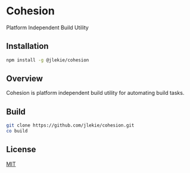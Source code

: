# Cohesion

Platform Independent Build Utility

## Installation

```bash
npm install -g @jlekie/cohesion
```

## Overview

Cohesion is platform independent build utility for automating build tasks.

## Build

```bash
git clone https://github.com/jlekie/cohesion.git
co build
```

## License

[MIT](./LICENSE)
